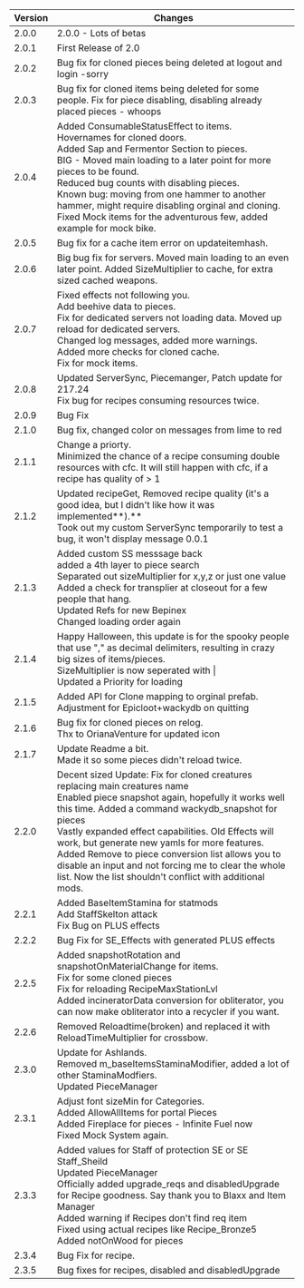 | Version | Changes                                                                                                                                                                                                                                                                                                                                |
|----------|---------------------------------------------------------------------------------------------------------------------------------------------------------------------------------------------------------------------------------------------------------------------------------------------------------------------------------------|
| 2.0.0 | 2.0.0 - Lots of betas <br/>
| 2.0.1 | First Release of 2.0 <br/>
| 2.0.2 | Bug fix for cloned pieces being deleted at logout and login -sorry  <br/>
| 2.0.3 | Bug fix for cloned items being deleted for some people.  Fix for piece disabling, disabling already placed pieces - whoops  <br/>
| 2.0.4 | Added ConsumableStatusEffect to items.  </br>Hovernames for cloned doors. </br> Added Sap and Fermentor Section to pieces. </br>  BIG - Moved main loading to a later point for more pieces to be found. </br> Reduced bug counts with disabling pieces. </br> Known bug: moving from one hammer to another hammer, might require disabling orginal and cloning. </br>  Fixed Mock items for the adventurous few, added example for mock bike.
| 2.0.5 | Bug fix for a cache item error on updateitemhash. 
| 2.0.6 | Big bug fix for servers. Moved main loading to an even later point. Added SizeMultiplier to cache, for extra sized cached weapons. 
| 2.0.7 | Fixed effects not following you. </br> Add beehive data to pieces. </br> Fix for dedicated servers not loading data. Moved up reload for dedicated servers. </br> Changed log messages, added more warnings.</br> Added more checks for cloned cache. </br> Fix for mock items.
| 2.0.8 | Updated ServerSync, Piecemanger, Patch update for 217.24 </br> Fix bug for recipes consuming resources twice. 
| 2.0.9 | Bug Fix
| 2.1.0 | Bug fix, changed color on messages from lime to red
| 2.1.1 | Change a priorty. </br> Minimized the chance of a recipe consuming double resources with cfc. It will still happen with cfc, if a recipe has quality of > 1
| 2.1.2 | Updated recipeGet, Removed recipe quality (it's a good idea, but I didn't like how it was implemented**).** </br> Took out my custom ServerSync temporarily to test a bug, it won't display message 0.0.1
| 2.1.3 | Added custom SS messsage back </br> added a 4th layer to piece search </br> Separated out sizeMultiplier for x,y,z or just one value </br> Added a check for transplier at closeout for a few people that hang.</br> Updated Refs for new Bepinex </br> Changed loading order again
| 2.1.4 | Happy Halloween, this update is for the spooky people that use "," as decimal delimiters, resulting in crazy big sizes of items/pieces. </br> SizeMultiplier is now seperated with \| </br> Updated a Priority for loading
| 2.1.5 | Added API for Clone mapping to orginal prefab. </br> Adjustment for Epicloot+wackydb on quitting </br> 
| 2.1.6 | Bug fix for cloned pieces on relog. </br> Thx to OrianaVenture for updated icon
| 2.1.7 | Update Readme a bit. </br> Made it so some pieces didn't reload twice. 
| 2.2.0 | Decent sized Update: Fix for cloned creatures replacing main creatures name </br> Enabled piece snapshot again, hopefully it works well this time. Added a command wackydb_snapshot for pieces </br> Vastly expanded effect capabilities. Old Effects will work, but generate new yamls for more features. </br> Added Remove to piece conversion list allows you to disable an input and not forcing me to clear the whole list. Now the list shouldn't conflict with additional mods.
| 2.2.1 | Added BaseItemStamina for statmods </br> Add StaffSkelton attack  </br> Fix Bug on PLUS effects
| 2.2.2 | Bug Fix for SE_Effects with generated PLUS effects 
| 2.2.5 | Added snapshotRotation and snapshotOnMaterialChange for items. <br> Fix for some cloned pieces </br> Fix for reloading RecipeMaxStationLvl </br> Added incineratorData conversion for obliterator, you can now make obliterator into a recycler if you want.
| 2.2.6 | Removed Reloadtime(broken) and replaced it with ReloadTimeMultiplier for crossbow. 
| 2.3.0 | Update for Ashlands. </br>Removed m_baseItemsStaminaModifier, added a lot of other StaminaModfiers. </br> Updated PieceManager
| 2.3.1 | Adjust font sizeMin for Categories. </br> Added AllowAllItems for portal Pieces </br> Added Fireplace for pieces - Infinite Fuel now </br> Fixed Mock System again.
| 2.3.3 | Added values for Staff of protection SE or SE Staff_Sheild </br> Updated PieceManager </br> Officially added upgrade_reqs and disabledUpgrade for Recipe goodness. Say thank you to Blaxx and Item Manager </br> Added warning if Recipes don't find req item </br> Fixed using actual recipes like Recipe_Bronze5 </br> Added notOnWood for pieces
| 2.3.4 | Bug Fix for recipe.
| 2.3.5 | Bug fixes for recipes, disabled and disabledUpgrade

